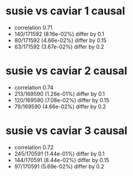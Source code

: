 # susie vs caviar  1 causal

- correlation 0.71
- 140/171592 (8.16e-02%) differ by 0.1
- 80/171592 (4.66e-02%) differ by 0.15
- 63/171592 (3.67e-02%) differ by 0.2


# susie vs caviar  2 causal

- correlation 0.74
- 213/169590 (1.26e-01%) differ by 0.1
- 120/169590 (7.08e-02%) differ by 0.15
- 79/169590 (4.66e-02%) differ by 0.2


# susie vs caviar  3 causal

- correlation 0.72
- 245/170591 (1.44e-01%) differ by 0.1
- 144/170591 (8.44e-02%) differ by 0.15
- 97/170591 (5.69e-02%) differ by 0.2


